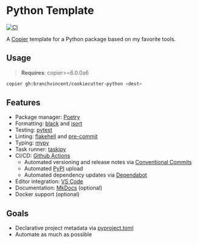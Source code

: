 # Python Template

[![CI](https://github.com/branchvincent/python-template/workflows/CI/badge.svg)](https://github.com/branchvincent/python-template/actions/workflows/ci.yaml)

A [Copier](https://github.com/copier-org/copier) template for a Python package based on my favorite tools.

## Usage

> **Requires**: copier>=6.0.0a6

```sh
copier gh:branchvincent/cookiecutter-python <dest>
```

## Features

- Package manager: [Poetry](https://python-poetry.org/)
- Formatting: [black](https://black.readthedocs.io/en/stable/) and [isort](https://isort.readthedocs.io/en/latest/)
- Testing: [pytest](https://docs.pytest.org/en/latest/)
- Linting: [flakehell](https://flakehell.readthedocs.io/) and [pre-commit](https://pre-commit.com/)
- Typing: [mypy](https://mypy.readthedocs.io/en/stable/)
- Task runner: [taskipy](https://github.com/illBeRoy/taskipy)
- CI/CD: [Github Actions](https://docs.github.com/en/actions)
  - Automated versioning and release notes via [Conventional Commits](https://www.conventionalcommits.org/)
  - Automated [PyPI](https://pypi.org/) upload
  - Automated dependency updates via [Dependabot](https://dependabot.com/)
- Editor integration: [VS Code](https://code.visualstudio.com/)
- Documentation: [MkDocs](https://www.mkdocs.org/) (optional)
- Docker support (optional)

## Goals

- Declarative project metadata via [pyproject.toml](https://snarky.ca/what-the-heck-is-pyproject-toml/)
- Automate as much as possible
